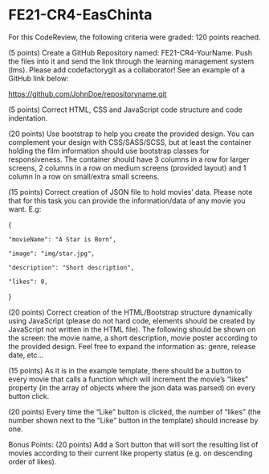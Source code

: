 # FE21-CR4-EasChinta

For this CodeReview, the following criteria were graded:
120 points reached.

(5 points) Create a GitHub Repository named: FE21-CR4-YourName. Push the files into it and send the link through the learning management system (lms). Please add codefactorygit as a collaborator! See an example of a GitHub link below:

https://github.com/JohnDoe/repositoryname.git

(5 points) Correct HTML, CSS and JavaScript code structure and code indentation.

(20 points) Use bootstrap to help you create the provided design. You can complement your design with CSS/SASS/SCSS, but at least the container holding the film information should use bootstrap classes for responsiveness. The container should have 3 columns in a row for larger screens, 2 columns in a row on medium screens (provided layout) and 1 column in a row on small/extra small screens.

(15 points) Correct creation of JSON file to hold movies’ data. Please note that for this task you can provide the information/data of any movie you want. E.g:  

{

    "movieName": "A Star is Born",

    "image": "img/star.jpg",

    "description": "Short description",

    "likes": 0,

   

  }

 

(20 points) Correct creation of the HTML/Bootstrap structure dynamically using JavaScript (please do not hard code, elements should be created by JavaScript not written in the HTML file). The following should be shown on the screen: the movie name, a short description, movie poster according to the provided design. Feel free to expand the information as: genre, release date, etc...

(15 points) As it is in the example template, there should be a button to every movie that calls a function which will increment the movie’s “likes” property (in the array of objects where the json data was parsed) on every button click.

(20 points) Every time the “Like” button is clicked, the number of “likes” (the number shown next to the “Like” button in the template) should increase by one.

 

Bonus Points:
(20 points) Add a Sort button that will sort the resulting list of movies according to their current like property status (e.g. on descending order of likes).

